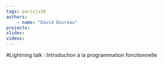 ```yaml
---
tags: parisjs30
authors:
    - name: "David Boureau"
projects:
slides:
videos:
---
```

#Lightning talk : Introduction à la programmation fonctionnelle
